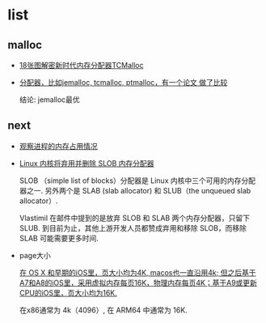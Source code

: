 # list
## malloc
- [18张图解密新时代内存分配器TCMalloc](http://tigerb.cn/2021/01/31/go-base/tcmalloc/)
- [分配器，比如jemalloc, tcmalloc, ptmalloc，有一个论文 做了比较](https://adms-conf.org/2019-camera-ready/durner_adms19.pdf)

	结论: jemalloc最优

## next
- [观察进程的内存占用情况](https://www.cnblogs.com/bravery/archive/2012/06/27/2560611.html)
- [Linux 内核将弃用并删除 SLOB 内存分配器](https://www.oschina.net/news/217107/linux-wants-to-drop-slob)

	SLOB （simple list of blocks）分配器是 Linux 内核中三个可用的内存分配器之一. 另外两个是 SLAB (slab allocator) 和 SLUB（the unqueued slab allocator）.

	Vlastimil 在邮件中提到的是放弃 SLOB 和 SLAB 两个内存分配器，只留下 SLUB. 到目前为止，其他上游开发人员都赞成弃用和移除 SLOB，而移除 SLAB 可能需要更多时间.
- page大小

	[在 OS X 和早期的iOS里，页大小均为4K, macos也一直沿用4k; 但之后基于A7和A8的iOS里，采用虚拟内存每页16K，物理内存每页4K；基于A9或更新CPU的iOS里，页大小均为16K.](https://www.jianshu.com/p/961d819096a7)

	在x86通常为 4k（4096）, 在 ARM64 中通常为 16K.